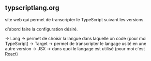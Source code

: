 

## typscriptlang.org
site web qui permet de transcripter le TypeScript suivant les versions.

d'abord faire la configuration désiré.

-> Lang -> permet de choisir la langue dans laquelle on code (pour moi TypeScript)
-> Target -> permet de transcripter le langage usité en une autre version 
-> JSX -> dans quoi le langage est utilisé (pour moi c'est React)